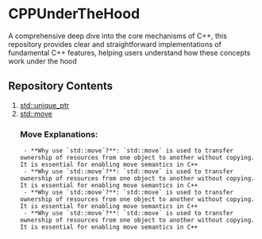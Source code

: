 # CPPUnderTheHood
A comprehensive deep dive into the core mechanisms of C++, this repository provides clear and straightforward implementations of fundamental C++ features, helping users understand how these concepts work under the hood
## Repository Contents
1. [std::unique_ptr](https://github.com/AbdelrahmanTarekMahmoud/CPPUnderTheHood/blob/main/UniquePointer/UniquePointer.cpp)
2. [std::move](https://github.com/AbdelrahmanTarekMahmoud/CPPUnderTheHood/blob/main/Move/Move.cpp)
    ### Move Explanations:
        - **Why use `std::move`?**: `std::move` is used to transfer ownership of resources from one object to another without copying. It is essential for enabling move semantics in C++
        - **Why use `std::move`?**: `std::move` is used to transfer ownership of resources from one object to another without copying. It is essential for enabling move semantics in C++
        - **Why use `std::move`?**: `std::move` is used to transfer ownership of resources from one object to another without copying. It is essential for enabling move semantics in C++
        - **Why use `std::move`?**: `std::move` is used to transfer ownership of resources from one object to another without copying. It is essential for enabling move semantics in C++

     

